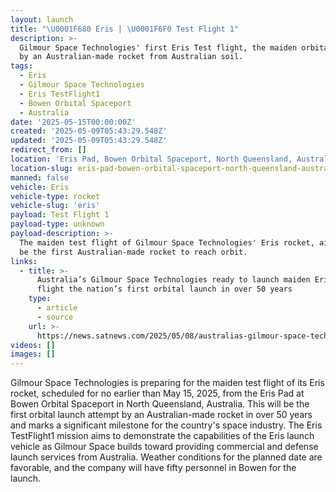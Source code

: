 ```yaml
---
layout: launch
title: "\U0001F680 Eris | \U0001F6F0 Test Flight 1"
description: >-
  Gilmour Space Technologies' first Eris Test flight, the maiden orbital attempt
  by an Australian-made rocket from Australian soil.
tags:
  - Eris
  - Gilmour Space Technologies
  - Eris TestFlight1
  - Bowen Orbital Spaceport
  - Australia
date: '2025-05-15T00:00:00Z'
created: '2025-05-09T05:43:29.548Z'
updated: '2025-05-09T05:43:29.548Z'
redirect_from: []
location: 'Eris Pad, Bowen Orbital Spaceport, North Queensland, Australia'
location-slug: eris-pad-bowen-orbital-spaceport-north-queensland-australia
manned: false
vehicle: Eris
vehicle-type: rocket
vehicle-slug: 'eris'
payload: Test Flight 1
payload-type: unknown
payload-description: >-
  The maiden test flight of Gilmour Space Technologies' Eris rocket, aiming to
  be the first Australian-made rocket to reach orbit.
links:
  - title: >-
      Australia’s Gilmour Space Technologies ready to launch maiden Eris Test
      flight the nation’s first orbital launch in over 50 years
    type:
      - article
      - source
    url: >-
      https://news.satnews.com/2025/05/08/australias-gilmour-space-technologies-ready-to-launch-maiden-eris-test-flight-the-nations-first-orbital-launch-in-over-50-years/
videos: []
images: []
---
```

Gilmour Space Technologies is preparing for the maiden test flight of its Eris rocket, scheduled for no earlier than May 15, 2025, from the Eris Pad at Bowen Orbital Spaceport in North Queensland, Australia. This will be the first orbital launch attempt by an Australian-made rocket in over 50 years and marks a significant milestone for the country's space industry. The Eris TestFlight1 mission aims to demonstrate the capabilities of the Eris launch vehicle as Gilmour Space builds toward providing commercial and defense launch services from Australia. Weather conditions for the planned date are favorable, and the company will have fifty personnel in Bowen for the launch.
